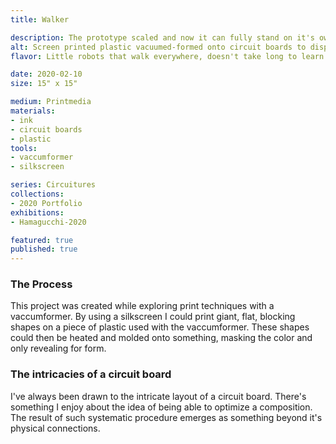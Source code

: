 ```yaml
---
title: Walker

description: The prototype scaled and now it can fully stand on it's own, a walking circuit board.
alt: Screen printed plastic vacuumed-formed onto circuit boards to display one hanging from another.
flavor: Little robots that walk everywhere, doesn't take long to learn that's all they do.

date: 2020-02-10
size: 15" x 15"

medium: Printmedia
materials:
- ink
- circuit boards
- plastic
tools:
- vaccumformer
- silkscreen

series: Circuitures
collections: 
- 2020 Portfolio
exhibitions:
- Hamagucchi-2020

featured: true
published: true
---
```


### The Process
This project was created while exploring print techniques with a vaccumformer.
By using a silkscreen I could print giant, flat, blocking shapes on a piece of plastic used with the vaccumformer.
These shapes could then be heated and molded onto something, masking the color and only revealing for form. 

### The intricacies of a circuit board 
I've always been drawn to the intricate layout of a circuit board.
There's something I enjoy about the idea of being able to optimize a composition.
The result of such systematic procedure emerges as something beyond it's physical connections.
